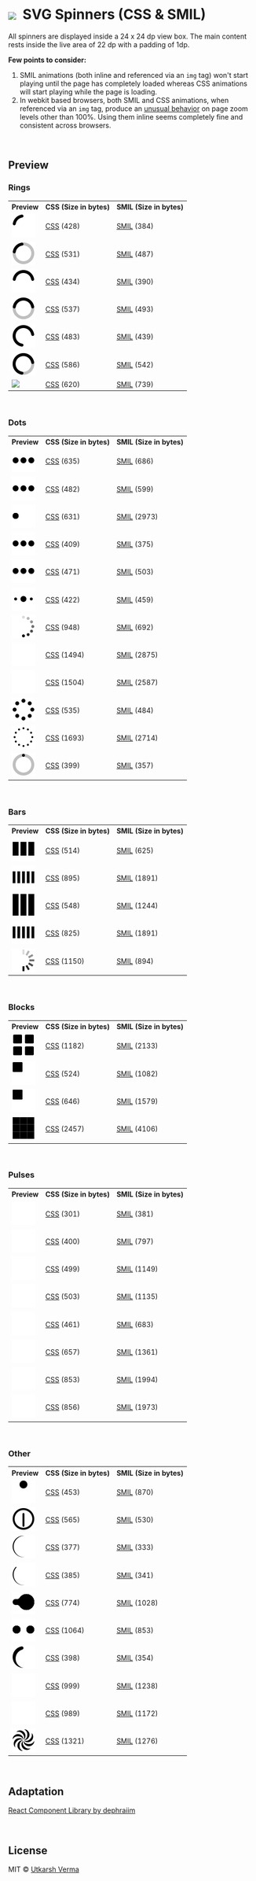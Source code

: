 # <img src="https://raw.githubusercontent.com/n3r4zzurr0/svg-spinners/main/preview/icon-48.gif" valign="middle">&nbsp;&nbsp;SVG Spinners (CSS & SMIL)

All spinners are displayed inside a 24 x 24 dp view box. The main content rests inside the live area of 22 dp with a padding of 1dp.

**Few points to consider:**

1. SMIL animations (both inline and referenced via an `img` tag) won't start playing until the page has completely loaded whereas CSS animations will start playing while the page is loading.
2. In webkit based browsers, both SMIL and CSS animations, when referenced via an `img` tag, produce an [unusual behavior](https://github.com/n3r4zzurr0/svg-spinners/issues/2) on page zoom levels other than 100%. Using them inline seems completely fine and consistent across browsers.

<br />

## Preview

<h3>Rings</h3><table><tr><th>Preview</th><th>CSS (Size in bytes)</th><th>SMIL (Size in bytes)</th></tr><tr><td><picture><source media="(prefers-color-scheme: dark)" srcset="https://raw.githubusercontent.com/n3r4zzurr0/svg-spinners/main/preview/90-ring-white-36.svg"><img src="https://raw.githubusercontent.com/n3r4zzurr0/svg-spinners/main/preview/90-ring-black-36.svg"></picture></td><td><a href="https://github.com/n3r4zzurr0/svg-spinners/blob/main/svg-css/90-ring.svg">CSS</a> (428)</td><td><a href="https://github.com/n3r4zzurr0/svg-spinners/blob/main/svg-smil/90-ring.svg">SMIL</a> (384)</td></tr><tr><td><picture><source media="(prefers-color-scheme: dark)" srcset="https://raw.githubusercontent.com/n3r4zzurr0/svg-spinners/main/preview/90-ring-with-bg-white-36.svg"><img src="https://raw.githubusercontent.com/n3r4zzurr0/svg-spinners/main/preview/90-ring-with-bg-black-36.svg"></picture></td><td><a href="https://github.com/n3r4zzurr0/svg-spinners/blob/main/svg-css/90-ring-with-bg.svg">CSS</a> (531)</td><td><a href="https://github.com/n3r4zzurr0/svg-spinners/blob/main/svg-smil/90-ring-with-bg.svg">SMIL</a> (487)</td></tr><tr><td><picture><source media="(prefers-color-scheme: dark)" srcset="https://raw.githubusercontent.com/n3r4zzurr0/svg-spinners/main/preview/180-ring-white-36.svg"><img src="https://raw.githubusercontent.com/n3r4zzurr0/svg-spinners/main/preview/180-ring-black-36.svg"></picture></td><td><a href="https://github.com/n3r4zzurr0/svg-spinners/blob/main/svg-css/180-ring.svg">CSS</a> (434)</td><td><a href="https://github.com/n3r4zzurr0/svg-spinners/blob/main/svg-smil/180-ring.svg">SMIL</a> (390)</td></tr><tr><td><picture><source media="(prefers-color-scheme: dark)" srcset="https://raw.githubusercontent.com/n3r4zzurr0/svg-spinners/main/preview/180-ring-with-bg-white-36.svg"><img src="https://raw.githubusercontent.com/n3r4zzurr0/svg-spinners/main/preview/180-ring-with-bg-black-36.svg"></picture></td><td><a href="https://github.com/n3r4zzurr0/svg-spinners/blob/main/svg-css/180-ring-with-bg.svg">CSS</a> (537)</td><td><a href="https://github.com/n3r4zzurr0/svg-spinners/blob/main/svg-smil/180-ring-with-bg.svg">SMIL</a> (493)</td></tr><tr><td><picture><source media="(prefers-color-scheme: dark)" srcset="https://raw.githubusercontent.com/n3r4zzurr0/svg-spinners/main/preview/270-ring-white-36.svg"><img src="https://raw.githubusercontent.com/n3r4zzurr0/svg-spinners/main/preview/270-ring-black-36.svg"></picture></td><td><a href="https://github.com/n3r4zzurr0/svg-spinners/blob/main/svg-css/270-ring.svg">CSS</a> (483)</td><td><a href="https://github.com/n3r4zzurr0/svg-spinners/blob/main/svg-smil/270-ring.svg">SMIL</a> (439)</td></tr><tr><td><picture><source media="(prefers-color-scheme: dark)" srcset="https://raw.githubusercontent.com/n3r4zzurr0/svg-spinners/main/preview/270-ring-with-bg-white-36.svg"><img src="https://raw.githubusercontent.com/n3r4zzurr0/svg-spinners/main/preview/270-ring-with-bg-black-36.svg"></picture></td><td><a href="https://github.com/n3r4zzurr0/svg-spinners/blob/main/svg-css/270-ring-with-bg.svg">CSS</a> (586)</td><td><a href="https://github.com/n3r4zzurr0/svg-spinners/blob/main/svg-smil/270-ring-with-bg.svg">SMIL</a> (542)</td></tr><tr><td><picture><source media="(prefers-color-scheme: dark)" srcset="https://raw.githubusercontent.com/n3r4zzurr0/svg-spinners/main/preview/ring-resize-white-36.svg"><img src="https://raw.githubusercontent.com/n3r4zzurr0/svg-spinners/main/preview/ring-resize-black-36.svg"></picture></td><td><a href="https://github.com/n3r4zzurr0/svg-spinners/blob/main/svg-css/ring-resize.svg">CSS</a> (620)</td><td><a href="https://github.com/n3r4zzurr0/svg-spinners/blob/main/svg-smil/ring-resize.svg">SMIL</a> (739)</td></tr></table><br /><h3>Dots</h3><table><tr><th>Preview</th><th>CSS (Size in bytes)</th><th>SMIL (Size in bytes)</th></tr><tr><td><picture><source media="(prefers-color-scheme: dark)" srcset="https://raw.githubusercontent.com/n3r4zzurr0/svg-spinners/main/preview/3-dots-bounce-white-36.svg"><img src="https://raw.githubusercontent.com/n3r4zzurr0/svg-spinners/main/preview/3-dots-bounce-black-36.svg"></picture></td><td><a href="https://github.com/n3r4zzurr0/svg-spinners/blob/main/svg-css/3-dots-bounce.svg">CSS</a> (635)</td><td><a href="https://github.com/n3r4zzurr0/svg-spinners/blob/main/svg-smil/3-dots-bounce.svg">SMIL</a> (686)</td></tr><tr><td><picture><source media="(prefers-color-scheme: dark)" srcset="https://raw.githubusercontent.com/n3r4zzurr0/svg-spinners/main/preview/3-dots-fade-white-36.svg"><img src="https://raw.githubusercontent.com/n3r4zzurr0/svg-spinners/main/preview/3-dots-fade-black-36.svg"></picture></td><td><a href="https://github.com/n3r4zzurr0/svg-spinners/blob/main/svg-css/3-dots-fade.svg">CSS</a> (482)</td><td><a href="https://github.com/n3r4zzurr0/svg-spinners/blob/main/svg-smil/3-dots-fade.svg">SMIL</a> (599)</td></tr><tr><td><picture><source media="(prefers-color-scheme: dark)" srcset="https://raw.githubusercontent.com/n3r4zzurr0/svg-spinners/main/preview/3-dots-move-white-36.svg"><img src="https://raw.githubusercontent.com/n3r4zzurr0/svg-spinners/main/preview/3-dots-move-black-36.svg"></picture></td><td><a href="https://github.com/n3r4zzurr0/svg-spinners/blob/main/svg-css/3-dots-move.svg">CSS</a> (631)</td><td><a href="https://github.com/n3r4zzurr0/svg-spinners/blob/main/svg-smil/3-dots-move.svg">SMIL</a> (2973)</td></tr><tr><td><picture><source media="(prefers-color-scheme: dark)" srcset="https://raw.githubusercontent.com/n3r4zzurr0/svg-spinners/main/preview/3-dots-rotate-white-36.svg"><img src="https://raw.githubusercontent.com/n3r4zzurr0/svg-spinners/main/preview/3-dots-rotate-black-36.svg"></picture></td><td><a href="https://github.com/n3r4zzurr0/svg-spinners/blob/main/svg-css/3-dots-rotate.svg">CSS</a> (409)</td><td><a href="https://github.com/n3r4zzurr0/svg-spinners/blob/main/svg-smil/3-dots-rotate.svg">SMIL</a> (375)</td></tr><tr><td><picture><source media="(prefers-color-scheme: dark)" srcset="https://raw.githubusercontent.com/n3r4zzurr0/svg-spinners/main/preview/3-dots-scale-white-36.svg"><img src="https://raw.githubusercontent.com/n3r4zzurr0/svg-spinners/main/preview/3-dots-scale-black-36.svg"></picture></td><td><a href="https://github.com/n3r4zzurr0/svg-spinners/blob/main/svg-css/3-dots-scale.svg">CSS</a> (471)</td><td><a href="https://github.com/n3r4zzurr0/svg-spinners/blob/main/svg-smil/3-dots-scale.svg">SMIL</a> (503)</td></tr><tr><td><picture><source media="(prefers-color-scheme: dark)" srcset="https://raw.githubusercontent.com/n3r4zzurr0/svg-spinners/main/preview/3-dots-scale-middle-white-36.svg"><img src="https://raw.githubusercontent.com/n3r4zzurr0/svg-spinners/main/preview/3-dots-scale-middle-black-36.svg"></picture></td><td><a href="https://github.com/n3r4zzurr0/svg-spinners/blob/main/svg-css/3-dots-scale-middle.svg">CSS</a> (422)</td><td><a href="https://github.com/n3r4zzurr0/svg-spinners/blob/main/svg-smil/3-dots-scale-middle.svg">SMIL</a> (459)</td></tr><tr><td><picture><source media="(prefers-color-scheme: dark)" srcset="https://raw.githubusercontent.com/n3r4zzurr0/svg-spinners/main/preview/6-dots-rotate-white-36.svg"><img src="https://raw.githubusercontent.com/n3r4zzurr0/svg-spinners/main/preview/6-dots-rotate-black-36.svg"></picture></td><td><a href="https://github.com/n3r4zzurr0/svg-spinners/blob/main/svg-css/6-dots-rotate.svg">CSS</a> (948)</td><td><a href="https://github.com/n3r4zzurr0/svg-spinners/blob/main/svg-smil/6-dots-rotate.svg">SMIL</a> (692)</td></tr><tr><td><picture><source media="(prefers-color-scheme: dark)" srcset="https://raw.githubusercontent.com/n3r4zzurr0/svg-spinners/main/preview/6-dots-scale-white-36.svg"><img src="https://raw.githubusercontent.com/n3r4zzurr0/svg-spinners/main/preview/6-dots-scale-black-36.svg"></picture></td><td><a href="https://github.com/n3r4zzurr0/svg-spinners/blob/main/svg-css/6-dots-scale.svg">CSS</a> (1494)</td><td><a href="https://github.com/n3r4zzurr0/svg-spinners/blob/main/svg-smil/6-dots-scale.svg">SMIL</a> (2875)</td></tr><tr><td><picture><source media="(prefers-color-scheme: dark)" srcset="https://raw.githubusercontent.com/n3r4zzurr0/svg-spinners/main/preview/6-dots-scale-middle-white-36.svg"><img src="https://raw.githubusercontent.com/n3r4zzurr0/svg-spinners/main/preview/6-dots-scale-middle-black-36.svg"></picture></td><td><a href="https://github.com/n3r4zzurr0/svg-spinners/blob/main/svg-css/6-dots-scale-middle.svg">CSS</a> (1504)</td><td><a href="https://github.com/n3r4zzurr0/svg-spinners/blob/main/svg-smil/6-dots-scale-middle.svg">SMIL</a> (2587)</td></tr><tr><td><picture><source media="(prefers-color-scheme: dark)" srcset="https://raw.githubusercontent.com/n3r4zzurr0/svg-spinners/main/preview/8-dots-rotate-white-36.svg"><img src="https://raw.githubusercontent.com/n3r4zzurr0/svg-spinners/main/preview/8-dots-rotate-black-36.svg"></picture></td><td><a href="https://github.com/n3r4zzurr0/svg-spinners/blob/main/svg-css/8-dots-rotate.svg">CSS</a> (535)</td><td><a href="https://github.com/n3r4zzurr0/svg-spinners/blob/main/svg-smil/8-dots-rotate.svg">SMIL</a> (484)</td></tr><tr><td><picture><source media="(prefers-color-scheme: dark)" srcset="https://raw.githubusercontent.com/n3r4zzurr0/svg-spinners/main/preview/12-dots-scale-rotate-white-36.svg"><img src="https://raw.githubusercontent.com/n3r4zzurr0/svg-spinners/main/preview/12-dots-scale-rotate-black-36.svg"></picture></td><td><a href="https://github.com/n3r4zzurr0/svg-spinners/blob/main/svg-css/12-dots-scale-rotate.svg">CSS</a> (1693)</td><td><a href="https://github.com/n3r4zzurr0/svg-spinners/blob/main/svg-smil/12-dots-scale-rotate.svg">SMIL</a> (2714)</td></tr><tr><td><picture><source media="(prefers-color-scheme: dark)" srcset="https://raw.githubusercontent.com/n3r4zzurr0/svg-spinners/main/preview/dot-revolve-white-36.svg"><img src="https://raw.githubusercontent.com/n3r4zzurr0/svg-spinners/main/preview/dot-revolve-black-36.svg"></picture></td><td><a href="https://github.com/n3r4zzurr0/svg-spinners/blob/main/svg-css/dot-revolve.svg">CSS</a> (399)</td><td><a href="https://github.com/n3r4zzurr0/svg-spinners/blob/main/svg-smil/dot-revolve.svg">SMIL</a> (357)</td></tr></table><br /><h3>Bars</h3><table><tr><th>Preview</th><th>CSS (Size in bytes)</th><th>SMIL (Size in bytes)</th></tr><tr><td><picture><source media="(prefers-color-scheme: dark)" srcset="https://raw.githubusercontent.com/n3r4zzurr0/svg-spinners/main/preview/bars-fade-white-36.svg"><img src="https://raw.githubusercontent.com/n3r4zzurr0/svg-spinners/main/preview/bars-fade-black-36.svg"></picture></td><td><a href="https://github.com/n3r4zzurr0/svg-spinners/blob/main/svg-css/bars-fade.svg">CSS</a> (514)</td><td><a href="https://github.com/n3r4zzurr0/svg-spinners/blob/main/svg-smil/bars-fade.svg">SMIL</a> (625)</td></tr><tr><td><picture><source media="(prefers-color-scheme: dark)" srcset="https://raw.githubusercontent.com/n3r4zzurr0/svg-spinners/main/preview/bars-scale-white-36.svg"><img src="https://raw.githubusercontent.com/n3r4zzurr0/svg-spinners/main/preview/bars-scale-black-36.svg"></picture></td><td><a href="https://github.com/n3r4zzurr0/svg-spinners/blob/main/svg-css/bars-scale.svg">CSS</a> (895)</td><td><a href="https://github.com/n3r4zzurr0/svg-spinners/blob/main/svg-smil/bars-scale.svg">SMIL</a> (1891)</td></tr><tr><td><picture><source media="(prefers-color-scheme: dark)" srcset="https://raw.githubusercontent.com/n3r4zzurr0/svg-spinners/main/preview/bars-scale-fade-white-36.svg"><img src="https://raw.githubusercontent.com/n3r4zzurr0/svg-spinners/main/preview/bars-scale-fade-black-36.svg"></picture></td><td><a href="https://github.com/n3r4zzurr0/svg-spinners/blob/main/svg-css/bars-scale-fade.svg">CSS</a> (548)</td><td><a href="https://github.com/n3r4zzurr0/svg-spinners/blob/main/svg-smil/bars-scale-fade.svg">SMIL</a> (1244)</td></tr><tr><td><picture><source media="(prefers-color-scheme: dark)" srcset="https://raw.githubusercontent.com/n3r4zzurr0/svg-spinners/main/preview/bars-scale-middle-white-36.svg"><img src="https://raw.githubusercontent.com/n3r4zzurr0/svg-spinners/main/preview/bars-scale-middle-black-36.svg"></picture></td><td><a href="https://github.com/n3r4zzurr0/svg-spinners/blob/main/svg-css/bars-scale-middle.svg">CSS</a> (825)</td><td><a href="https://github.com/n3r4zzurr0/svg-spinners/blob/main/svg-smil/bars-scale-middle.svg">SMIL</a> (1891)</td></tr><tr><td><picture><source media="(prefers-color-scheme: dark)" srcset="https://raw.githubusercontent.com/n3r4zzurr0/svg-spinners/main/preview/bars-rotate-fade-white-36.svg"><img src="https://raw.githubusercontent.com/n3r4zzurr0/svg-spinners/main/preview/bars-rotate-fade-black-36.svg"></picture></td><td><a href="https://github.com/n3r4zzurr0/svg-spinners/blob/main/svg-css/bars-rotate-fade.svg">CSS</a> (1150)</td><td><a href="https://github.com/n3r4zzurr0/svg-spinners/blob/main/svg-smil/bars-rotate-fade.svg">SMIL</a> (894)</td></tr></table><br /><h3>Blocks</h3><table><tr><th>Preview</th><th>CSS (Size in bytes)</th><th>SMIL (Size in bytes)</th></tr><tr><td><picture><source media="(prefers-color-scheme: dark)" srcset="https://raw.githubusercontent.com/n3r4zzurr0/svg-spinners/main/preview/blocks-scale-white-36.svg"><img src="https://raw.githubusercontent.com/n3r4zzurr0/svg-spinners/main/preview/blocks-scale-black-36.svg"></picture></td><td><a href="https://github.com/n3r4zzurr0/svg-spinners/blob/main/svg-css/blocks-scale.svg">CSS</a> (1182)</td><td><a href="https://github.com/n3r4zzurr0/svg-spinners/blob/main/svg-smil/blocks-scale.svg">SMIL</a> (2133)</td></tr><tr><td><picture><source media="(prefers-color-scheme: dark)" srcset="https://raw.githubusercontent.com/n3r4zzurr0/svg-spinners/main/preview/blocks-shuffle-2-white-36.svg"><img src="https://raw.githubusercontent.com/n3r4zzurr0/svg-spinners/main/preview/blocks-shuffle-2-black-36.svg"></picture></td><td><a href="https://github.com/n3r4zzurr0/svg-spinners/blob/main/svg-css/blocks-shuffle-2.svg">CSS</a> (524)</td><td><a href="https://github.com/n3r4zzurr0/svg-spinners/blob/main/svg-smil/blocks-shuffle-2.svg">SMIL</a> (1082)</td></tr><tr><td><picture><source media="(prefers-color-scheme: dark)" srcset="https://raw.githubusercontent.com/n3r4zzurr0/svg-spinners/main/preview/blocks-shuffle-3-white-36.svg"><img src="https://raw.githubusercontent.com/n3r4zzurr0/svg-spinners/main/preview/blocks-shuffle-3-black-36.svg"></picture></td><td><a href="https://github.com/n3r4zzurr0/svg-spinners/blob/main/svg-css/blocks-shuffle-3.svg">CSS</a> (646)</td><td><a href="https://github.com/n3r4zzurr0/svg-spinners/blob/main/svg-smil/blocks-shuffle-3.svg">SMIL</a> (1579)</td></tr><tr><td><picture><source media="(prefers-color-scheme: dark)" srcset="https://raw.githubusercontent.com/n3r4zzurr0/svg-spinners/main/preview/blocks-wave-white-36.svg"><img src="https://raw.githubusercontent.com/n3r4zzurr0/svg-spinners/main/preview/blocks-wave-black-36.svg"></picture></td><td><a href="https://github.com/n3r4zzurr0/svg-spinners/blob/main/svg-css/blocks-wave.svg">CSS</a> (2457)</td><td><a href="https://github.com/n3r4zzurr0/svg-spinners/blob/main/svg-smil/blocks-wave.svg">SMIL</a> (4106)</td></tr></table><br /><h3>Pulses</h3><table><tr><th>Preview</th><th>CSS (Size in bytes)</th><th>SMIL (Size in bytes)</th></tr><tr><td><picture><source media="(prefers-color-scheme: dark)" srcset="https://raw.githubusercontent.com/n3r4zzurr0/svg-spinners/main/preview/pulse-white-36.svg"><img src="https://raw.githubusercontent.com/n3r4zzurr0/svg-spinners/main/preview/pulse-black-36.svg"></picture></td><td><a href="https://github.com/n3r4zzurr0/svg-spinners/blob/main/svg-css/pulse.svg">CSS</a> (301)</td><td><a href="https://github.com/n3r4zzurr0/svg-spinners/blob/main/svg-smil/pulse.svg">SMIL</a> (381)</td></tr><tr><td><picture><source media="(prefers-color-scheme: dark)" srcset="https://raw.githubusercontent.com/n3r4zzurr0/svg-spinners/main/preview/pulse-2-white-36.svg"><img src="https://raw.githubusercontent.com/n3r4zzurr0/svg-spinners/main/preview/pulse-2-black-36.svg"></picture></td><td><a href="https://github.com/n3r4zzurr0/svg-spinners/blob/main/svg-css/pulse-2.svg">CSS</a> (400)</td><td><a href="https://github.com/n3r4zzurr0/svg-spinners/blob/main/svg-smil/pulse-2.svg">SMIL</a> (797)</td></tr><tr><td><picture><source media="(prefers-color-scheme: dark)" srcset="https://raw.githubusercontent.com/n3r4zzurr0/svg-spinners/main/preview/pulse-3-white-36.svg"><img src="https://raw.githubusercontent.com/n3r4zzurr0/svg-spinners/main/preview/pulse-3-black-36.svg"></picture></td><td><a href="https://github.com/n3r4zzurr0/svg-spinners/blob/main/svg-css/pulse-3.svg">CSS</a> (499)</td><td><a href="https://github.com/n3r4zzurr0/svg-spinners/blob/main/svg-smil/pulse-3.svg">SMIL</a> (1149)</td></tr><tr><td><picture><source media="(prefers-color-scheme: dark)" srcset="https://raw.githubusercontent.com/n3r4zzurr0/svg-spinners/main/preview/pulse-multiple-white-36.svg"><img src="https://raw.githubusercontent.com/n3r4zzurr0/svg-spinners/main/preview/pulse-multiple-black-36.svg"></picture></td><td><a href="https://github.com/n3r4zzurr0/svg-spinners/blob/main/svg-css/pulse-multiple.svg">CSS</a> (503)</td><td><a href="https://github.com/n3r4zzurr0/svg-spinners/blob/main/svg-smil/pulse-multiple.svg">SMIL</a> (1135)</td></tr><tr><td><picture><source media="(prefers-color-scheme: dark)" srcset="https://raw.githubusercontent.com/n3r4zzurr0/svg-spinners/main/preview/pulse-ring-white-36.svg"><img src="https://raw.githubusercontent.com/n3r4zzurr0/svg-spinners/main/preview/pulse-ring-black-36.svg"></picture></td><td><a href="https://github.com/n3r4zzurr0/svg-spinners/blob/main/svg-css/pulse-ring.svg">CSS</a> (461)</td><td><a href="https://github.com/n3r4zzurr0/svg-spinners/blob/main/svg-smil/pulse-ring.svg">SMIL</a> (683)</td></tr><tr><td><picture><source media="(prefers-color-scheme: dark)" srcset="https://raw.githubusercontent.com/n3r4zzurr0/svg-spinners/main/preview/pulse-rings-2-white-36.svg"><img src="https://raw.githubusercontent.com/n3r4zzurr0/svg-spinners/main/preview/pulse-rings-2-black-36.svg"></picture></td><td><a href="https://github.com/n3r4zzurr0/svg-spinners/blob/main/svg-css/pulse-rings-2.svg">CSS</a> (657)</td><td><a href="https://github.com/n3r4zzurr0/svg-spinners/blob/main/svg-smil/pulse-rings-2.svg">SMIL</a> (1361)</td></tr><tr><td><picture><source media="(prefers-color-scheme: dark)" srcset="https://raw.githubusercontent.com/n3r4zzurr0/svg-spinners/main/preview/pulse-rings-3-white-36.svg"><img src="https://raw.githubusercontent.com/n3r4zzurr0/svg-spinners/main/preview/pulse-rings-3-black-36.svg"></picture></td><td><a href="https://github.com/n3r4zzurr0/svg-spinners/blob/main/svg-css/pulse-rings-3.svg">CSS</a> (853)</td><td><a href="https://github.com/n3r4zzurr0/svg-spinners/blob/main/svg-smil/pulse-rings-3.svg">SMIL</a> (1994)</td></tr><tr><td><picture><source media="(prefers-color-scheme: dark)" srcset="https://raw.githubusercontent.com/n3r4zzurr0/svg-spinners/main/preview/pulse-rings-multiple-white-36.svg"><img src="https://raw.githubusercontent.com/n3r4zzurr0/svg-spinners/main/preview/pulse-rings-multiple-black-36.svg"></picture></td><td><a href="https://github.com/n3r4zzurr0/svg-spinners/blob/main/svg-css/pulse-rings-multiple.svg">CSS</a> (856)</td><td><a href="https://github.com/n3r4zzurr0/svg-spinners/blob/main/svg-smil/pulse-rings-multiple.svg">SMIL</a> (1973)</td></tr></table><br /><h3>Other</h3><table><tr><th>Preview</th><th>CSS (Size in bytes)</th><th>SMIL (Size in bytes)</th></tr><tr><td><picture><source media="(prefers-color-scheme: dark)" srcset="https://raw.githubusercontent.com/n3r4zzurr0/svg-spinners/main/preview/bouncing-ball-white-36.svg"><img src="https://raw.githubusercontent.com/n3r4zzurr0/svg-spinners/main/preview/bouncing-ball-black-36.svg"></picture></td><td><a href="https://github.com/n3r4zzurr0/svg-spinners/blob/main/svg-css/bouncing-ball.svg">CSS</a> (453)</td><td><a href="https://github.com/n3r4zzurr0/svg-spinners/blob/main/svg-smil/bouncing-ball.svg">SMIL</a> (870)</td></tr><tr><td><picture><source media="(prefers-color-scheme: dark)" srcset="https://raw.githubusercontent.com/n3r4zzurr0/svg-spinners/main/preview/clock-white-36.svg"><img src="https://raw.githubusercontent.com/n3r4zzurr0/svg-spinners/main/preview/clock-black-36.svg"></picture></td><td><a href="https://github.com/n3r4zzurr0/svg-spinners/blob/main/svg-css/clock.svg">CSS</a> (565)</td><td><a href="https://github.com/n3r4zzurr0/svg-spinners/blob/main/svg-smil/clock.svg">SMIL</a> (530)</td></tr><tr><td><picture><source media="(prefers-color-scheme: dark)" srcset="https://raw.githubusercontent.com/n3r4zzurr0/svg-spinners/main/preview/eclipse-white-36.svg"><img src="https://raw.githubusercontent.com/n3r4zzurr0/svg-spinners/main/preview/eclipse-black-36.svg"></picture></td><td><a href="https://github.com/n3r4zzurr0/svg-spinners/blob/main/svg-css/eclipse.svg">CSS</a> (377)</td><td><a href="https://github.com/n3r4zzurr0/svg-spinners/blob/main/svg-smil/eclipse.svg">SMIL</a> (333)</td></tr><tr><td><picture><source media="(prefers-color-scheme: dark)" srcset="https://raw.githubusercontent.com/n3r4zzurr0/svg-spinners/main/preview/eclipse-half-white-36.svg"><img src="https://raw.githubusercontent.com/n3r4zzurr0/svg-spinners/main/preview/eclipse-half-black-36.svg"></picture></td><td><a href="https://github.com/n3r4zzurr0/svg-spinners/blob/main/svg-css/eclipse-half.svg">CSS</a> (385)</td><td><a href="https://github.com/n3r4zzurr0/svg-spinners/blob/main/svg-smil/eclipse-half.svg">SMIL</a> (341)</td></tr><tr><td><picture><source media="(prefers-color-scheme: dark)" srcset="https://raw.githubusercontent.com/n3r4zzurr0/svg-spinners/main/preview/gooey-balls-1-white-36.svg"><img src="https://raw.githubusercontent.com/n3r4zzurr0/svg-spinners/main/preview/gooey-balls-1-black-36.svg"></picture></td><td><a href="https://github.com/n3r4zzurr0/svg-spinners/blob/main/svg-css/gooey-balls-1.svg">CSS</a> (774)</td><td><a href="https://github.com/n3r4zzurr0/svg-spinners/blob/main/svg-smil/gooey-balls-1.svg">SMIL</a> (1028)</td></tr><tr><td><picture><source media="(prefers-color-scheme: dark)" srcset="https://raw.githubusercontent.com/n3r4zzurr0/svg-spinners/main/preview/gooey-balls-2-white-36.svg"><img src="https://raw.githubusercontent.com/n3r4zzurr0/svg-spinners/main/preview/gooey-balls-2-black-36.svg"></picture></td><td><a href="https://github.com/n3r4zzurr0/svg-spinners/blob/main/svg-css/gooey-balls-2.svg">CSS</a> (1064)</td><td><a href="https://github.com/n3r4zzurr0/svg-spinners/blob/main/svg-smil/gooey-balls-2.svg">SMIL</a> (853)</td></tr><tr><td><picture><source media="(prefers-color-scheme: dark)" srcset="https://raw.githubusercontent.com/n3r4zzurr0/svg-spinners/main/preview/tadpole-white-36.svg"><img src="https://raw.githubusercontent.com/n3r4zzurr0/svg-spinners/main/preview/tadpole-black-36.svg"></picture></td><td><a href="https://github.com/n3r4zzurr0/svg-spinners/blob/main/svg-css/tadpole.svg">CSS</a> (398)</td><td><a href="https://github.com/n3r4zzurr0/svg-spinners/blob/main/svg-smil/tadpole.svg">SMIL</a> (354)</td></tr><tr><td><picture><source media="(prefers-color-scheme: dark)" srcset="https://raw.githubusercontent.com/n3r4zzurr0/svg-spinners/main/preview/wifi-white-36.svg"><img src="https://raw.githubusercontent.com/n3r4zzurr0/svg-spinners/main/preview/wifi-black-36.svg"></picture></td><td><a href="https://github.com/n3r4zzurr0/svg-spinners/blob/main/svg-css/wifi.svg">CSS</a> (999)</td><td><a href="https://github.com/n3r4zzurr0/svg-spinners/blob/main/svg-smil/wifi.svg">SMIL</a> (1238)</td></tr><tr><td><picture><source media="(prefers-color-scheme: dark)" srcset="https://raw.githubusercontent.com/n3r4zzurr0/svg-spinners/main/preview/wifi-fade-white-36.svg"><img src="https://raw.githubusercontent.com/n3r4zzurr0/svg-spinners/main/preview/wifi-fade-black-36.svg"></picture></td><td><a href="https://github.com/n3r4zzurr0/svg-spinners/blob/main/svg-css/wifi-fade.svg">CSS</a> (989)</td><td><a href="https://github.com/n3r4zzurr0/svg-spinners/blob/main/svg-smil/wifi-fade.svg">SMIL</a> (1172)</td></tr><tr><td><picture><source media="(prefers-color-scheme: dark)" srcset="https://raw.githubusercontent.com/n3r4zzurr0/svg-spinners/main/preview/wind-toy-white-36.svg"><img src="https://raw.githubusercontent.com/n3r4zzurr0/svg-spinners/main/preview/wind-toy-black-36.svg"></picture></td><td><a href="https://github.com/n3r4zzurr0/svg-spinners/blob/main/svg-css/wind-toy.svg">CSS</a> (1321)</td><td><a href="https://github.com/n3r4zzurr0/svg-spinners/blob/main/svg-smil/wind-toy.svg">SMIL</a> (1276)</td></tr></table><br />

## Adaptation

[React Component Library by dephraiim](https://github.com/dephraiim/react-svg-spinners)

<br />

## License

MIT © [Utkarsh Verma](https://github.com/n3r4zzurr0)
